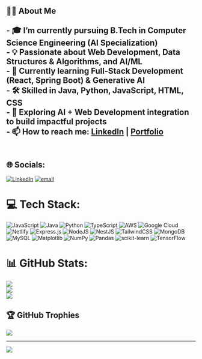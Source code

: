 ## 👩‍💻 About Me  <br><br>- 🎓 I’m currently pursuing **B.Tech in Computer Science Engineering (AI Specialization)**  <br>- 💡 Passionate about **Web Development, Data Structures & Algorithms, and AI/ML**  <br>- 🚀 Currently learning **Full-Stack Development (React, Spring Boot) & Generative AI**  <br>- 🛠️ Skilled in **Java, Python, JavaScript, HTML, CSS**  <br>- 📌 Exploring **AI + Web Development integration** to build impactful projects  <br>- 📫 How to reach me: [LinkedIn](your-linkedin-url) | [Portfolio](your-portfolio-link)  <br><br>


## 🌐 Socials:
[![LinkedIn](https://img.shields.io/badge/LinkedIn-%230077B5.svg?logo=linkedin&logoColor=white)](https://linkedin.com/in/vsnvi11) [![email](https://img.shields.io/badge/Email-D14836?logo=gmail&logoColor=white)](mailto:vaishnavimishra1121@gmail.com) 

# 💻 Tech Stack:
![JavaScript](https://img.shields.io/badge/javascript-%23323330.svg?style=for-the-badge&logo=javascript&logoColor=%23F7DF1E) ![Java](https://img.shields.io/badge/java-%23ED8B00.svg?style=for-the-badge&logo=openjdk&logoColor=white) ![Python](https://img.shields.io/badge/python-3670A0?style=for-the-badge&logo=python&logoColor=ffdd54) ![TypeScript](https://img.shields.io/badge/typescript-%23007ACC.svg?style=for-the-badge&logo=typescript&logoColor=white) ![AWS](https://img.shields.io/badge/AWS-%23FF9900.svg?style=for-the-badge&logo=amazon-aws&logoColor=white) ![Google Cloud](https://img.shields.io/badge/GoogleCloud-%234285F4.svg?style=for-the-badge&logo=google-cloud&logoColor=white) ![Netlify](https://img.shields.io/badge/netlify-%23000000.svg?style=for-the-badge&logo=netlify&logoColor=#00C7B7) ![Express.js](https://img.shields.io/badge/express.js-%23404d59.svg?style=for-the-badge&logo=express&logoColor=%2361DAFB) ![NodeJS](https://img.shields.io/badge/node.js-6DA55F?style=for-the-badge&logo=node.js&logoColor=white) ![NestJS](https://img.shields.io/badge/nestjs-%23E0234E.svg?style=for-the-badge&logo=nestjs&logoColor=white) ![TailwindCSS](https://img.shields.io/badge/tailwindcss-%2338B2AC.svg?style=for-the-badge&logo=tailwind-css&logoColor=white) ![MongoDB](https://img.shields.io/badge/MongoDB-%234ea94b.svg?style=for-the-badge&logo=mongodb&logoColor=white) ![MySQL](https://img.shields.io/badge/mysql-4479A1.svg?style=for-the-badge&logo=mysql&logoColor=white) ![Matplotlib](https://img.shields.io/badge/Matplotlib-%23ffffff.svg?style=for-the-badge&logo=Matplotlib&logoColor=black) ![NumPy](https://img.shields.io/badge/numpy-%23013243.svg?style=for-the-badge&logo=numpy&logoColor=white) ![Pandas](https://img.shields.io/badge/pandas-%23150458.svg?style=for-the-badge&logo=pandas&logoColor=white) ![scikit-learn](https://img.shields.io/badge/scikit--learn-%23F7931E.svg?style=for-the-badge&logo=scikit-learn&logoColor=white) ![TensorFlow](https://img.shields.io/badge/TensorFlow-%23FF6F00.svg?style=for-the-badge&logo=TensorFlow&logoColor=white)
# 📊 GitHub Stats:
![](https://github-readme-stats.vercel.app/api?username=the11dev&theme=dark&hide_border=false&include_all_commits=false&count_private=false)<br/>
![](https://nirzak-streak-stats.vercel.app/?user=the11dev&theme=dark&hide_border=false)<br/>
![](https://github-readme-stats.vercel.app/api/top-langs/?username=the11dev&theme=dark&hide_border=false&include_all_commits=false&count_private=false&layout=compact)

## 🏆 GitHub Trophies
![](https://github-profile-trophy.vercel.app/?username=the11dev&theme=monokai&no-frame=false&no-bg=false&margin-w=4)

---
[![](https://visitcount.itsvg.in/api?id=the11dev&icon=0&color=0)](https://visitcount.itsvg.in)

<!-- Proudly created with GPRM ( https://gprm.itsvg.in ) -->
